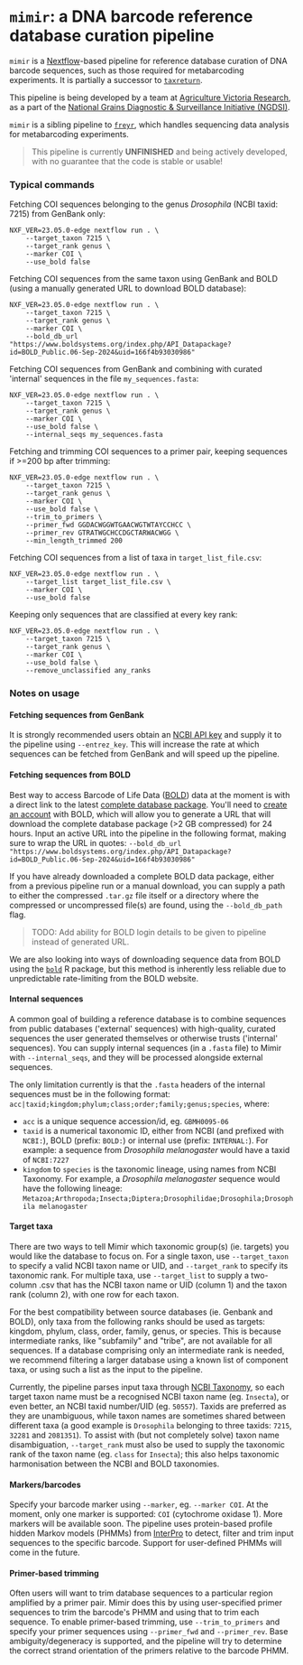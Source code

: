 # `mimir`: a DNA barcode reference database curation pipeline

`mimir` is a [Nextflow](https://www.nextflow.io/docs/latest/index.html)-based pipeline for reference database curation of DNA barcode sequences, such as those required for metabarcoding experiments. It is partially a successor to [`taxreturn`](https://github.com/alexpiper/taxreturn).

This pipeline is being developed by a team at [Agriculture Victoria Research](https://agriculture.vic.gov.au/), as a part of the [National Grains Diagnostic & Surveillance Initiative (NGDSI)](https://grdc.com.au/grdc-investments/investments/investment?code=DEE2305-004RTX). 

`mimir` is a sibling pipeline to [`freyr`](https://github.com/AVR-biosecurity-bioinformatics/freyr), which handles sequencing data analysis for metabarcoding experiments. 

> This pipeline is currently **UNFINISHED** and being actively developed, with no guarantee that the code is stable or usable!


### Typical commands

Fetching COI sequences belonging to the genus *Drosophila* (NCBI taxid: 7215) from GenBank only:

```
NXF_VER=23.05.0-edge nextflow run . \
    --target_taxon 7215 \
    --target_rank genus \
    --marker COI \
    --use_bold false
```

Fetching COI sequences from the same taxon using GenBank and BOLD (using a manually generated URL to download BOLD database):

```
NXF_VER=23.05.0-edge nextflow run . \
    --target_taxon 7215 \
    --target_rank genus \
    --marker COI \
    --bold_db_url "https://www.boldsystems.org/index.php/API_Datapackage?id=BOLD_Public.06-Sep-2024&uid=166f4b93030986"
```

Fetching COI sequences from GenBank and combining with curated 'internal' sequences in the file `my_sequences.fasta`:

```
NXF_VER=23.05.0-edge nextflow run . \
    --target_taxon 7215 \
    --target_rank genus \
    --marker COI \
    --use_bold false \
    --internal_seqs my_sequences.fasta
```

Fetching and trimming COI sequences to a primer pair, keeping sequences if >=200 bp after trimming:

```
NXF_VER=23.05.0-edge nextflow run . \
    --target_taxon 7215 \
    --target_rank genus \
    --marker COI \
    --use_bold false \
    --trim_to_primers \
    --primer_fwd GGDACWGGWTGAACWGTWTAYCCHCC \
    --primer_rev GTRATWGCHCCDGCTARWACWGG \
    --min_length_trimmed 200
```

Fetching COI sequences from a list of taxa in `target_list_file.csv`:

```
NXF_VER=23.05.0-edge nextflow run . \
    --target_list target_list_file.csv \
    --marker COI \
    --use_bold false
```

Keeping only sequences that are classified at every key rank:
```
NXF_VER=23.05.0-edge nextflow run . \
    --target_taxon 7215 \
    --target_rank genus \
    --marker COI \
    --use_bold false \
    --remove_unclassified any_ranks
```





### Notes on usage

#### Fetching sequences from GenBank

It is strongly recommended users obtain an [NCBI API key](https://support.nlm.nih.gov/kbArticle/?pn=KA-05317) and supply it to the pipeline using `--entrez_key`. This will increase the rate at which sequences can be fetched from GenBank and will speed up the pipeline. 


#### Fetching sequences from BOLD 

Best way to access Barcode of Life Data ([BOLD](https://www.boldsystems.org/index.php)) data at the moment is with a direct link to the latest [complete database package](https://bench.boldsystems.org/index.php/datapackages/Latest). You'll need to [create an account](https://bench.boldsystems.org/index.php/MAS_Management_NewUserApp) with BOLD, which will allow you to generate a URL that will download the complete database package (>2 GB compressed) for 24 hours. Input an active URL into the pipeline in the following format, making sure to wrap the URL in quotes: `--bold_db_url "https://www.boldsystems.org/index.php/API_Datapackage?id=BOLD_Public.06-Sep-2024&uid=166f4b93030986"`

If you have already downloaded a complete BOLD data package, either from a previous pipeline run or a manual download, you can supply a path to either the compressed `.tar.gz` file itself or a directory where the compressed or uncompressed file(s) are found, using the `--bold_db_path` flag. 

> TODO: Add ability for BOLD login details to be given to pipeline instead of generated URL.  

We are also looking into ways of downloading sequence data from BOLD using the [`bold`](https://docs.ropensci.org/bold/index.html) R package, but this method is inherently less reliable due to unpredictable rate-limiting from the BOLD website. 

#### Internal sequences

A common goal of building a reference database is to combine sequences from public databases ('external' sequences) with high-quality, curated sequences the user generated themselves or otherwise trusts ('internal' sequences). You can supply internal sequences (in a `.fasta` file) to Mimir with `--internal_seqs`, and they will be processed alongside external sequences. 

The only limitation currently is that the `.fasta` headers of the internal sequences must be in the following format: `acc|taxid;kingdom;phylum;class;order;family;genus;species`, where:
- `acc` is a unique sequence accession/id, eg. `GBMH0095-06`
- `taxid` is a numerical taxonomic ID, either from NCBI (and prefixed with `NCBI:`), BOLD (prefix: `BOLD:`) or internal use (prefix: `INTERNAL:`). For example: a sequence from *Drosophila melanogaster* would have a taxid of `NCBI:7227`
- `kingdom` to `species` is the taxonomic lineage, using names from NCBI Taxonomy. For example, a *Drosophila melanogaster* sequence would have the following lineage: `Metazoa;Arthropoda;Insecta;Diptera;Drosophilidae;Drosophila;Drosophila melanogaster`



#### Target taxa

There are two ways to tell Mimir which taxonomic group(s) (ie. targets) you would like the database to focus on. For a single taxon, use `--target_taxon` to specify a valid NCBI taxon name or UID, and `--target_rank` to specify its taxonomic rank. For multiple taxa, use `--target_list` to supply a two-column .csv that has the NCBI taxon name or UID (column 1) and the taxon rank (column 2), with one row for each taxon.

For the best compatibility between source databases (ie. Genbank and BOLD), only taxa from the following ranks should be used as targets: kingdom, phylum, class, order, family, genus, or species. This is because intermediate ranks, like "subfamily" and "tribe", are not available for all sequences. If a database comprising only an intermediate rank is needed, we recommend filtering a larger database using a known list of component taxa, or using such a list as the input to the pipeline. 

Currently, the pipeline parses input taxa through [NCBI Taxonomy](https://www.ncbi.nlm.nih.gov/taxonomy), so each target taxon name must be a recognised NCBI taxon name (eg. `Insecta`), or even better, an NCBI taxid number/UID (eg. `50557`). Taxids are preferred as they are unambiguous, while taxon names are sometimes shared between different taxa (a good example is `Drosophila` belonging to three taxids: `7215`, `32281` and `2081351`). To assist with (but not completely solve) taxon name disambiguation, `--target_rank` must also be used to supply the taxonomic rank of the taxon name (eg. `class` for `Insecta`); this also helps taxonomic harmonisation between the NCBI and BOLD taxonomies. 

#### Markers/barcodes

Specify your barcode marker using `--marker`, eg. `--marker COI`. At the moment, only one marker is supported: `COI` (cytochrome oxidase 1). More markers will be available soon. The pipeline uses protein-based profile hidden Markov models (PHMMs) from [InterPro](https://www.ebi.ac.uk/interpro/) to detect, filter and trim input sequences to the specific barcode. Support for user-defined PHMMs will come in the future. 

#### Primer-based trimming

Often users will want to trim database sequences to a particular region amplified by a primer pair. Mimir does this by using user-specified primer sequences to trim the barcode's PHMM and using that to trim each sequence. To enable primer-based trimming, use `--trim_to_primers` and specify your primer sequences using `--primer_fwd` and `--primer_rev`. Base ambiguity/degeneracy is supported, and the pipeline will try to determine the correct strand orientation of the primers relative to the barcode PHMM. 